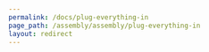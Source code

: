 ```yaml
---
permalink: /docs/plug-everything-in
page_path: /assembly/assembly/plug-everything-in
layout: redirect
---
```

